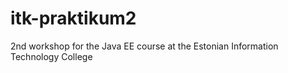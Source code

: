 itk-praktikum2
==============

2nd workshop for the Java EE course at the Estonian Information Technology College